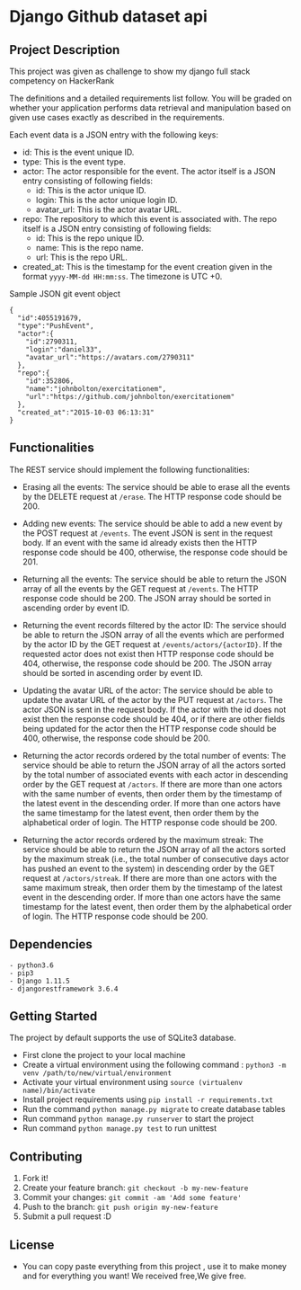 # Django Github dataset api

## Project Description

This project was given as challenge to show my  django full stack competency on HackerRank

The definitions and a detailed requirements list follow. You will be graded on whether your application performs data retrieval and manipulation based on given use cases exactly as described in the requirements.

Each event data is a JSON entry with the following keys:

- id: This is the event unique ID.
- type: This is the event type.
- actor: The actor responsible for the event. The actor itself is a JSON entry consisting of following fields:
  -  id: This is the actor unique ID.
  - login: This is the actor unique login ID.
  - avatar_url: This is the actor avatar URL.
- repo: The repository to which this event is associated with. The repo itself is a JSON entry consisting of following fields:
  - id: This is the repo unique ID.
  - name: This is the repo name.
  - url: This is the repo URL.
- created_at: This is the timestamp for the event creation given in the format `yyyy-MM-dd HH:mm:ss`. The timezone is UTC +0.

Sample JSON git event object

```
{
  "id":4055191679,
  "type":"PushEvent",
  "actor":{
    "id":2790311,
    "login":"daniel33",
    "avatar_url":"https://avatars.com/2790311"
  },
  "repo":{
    "id":352806,
    "name":"johnbolton/exercitationem",
    "url":"https://github.com/johnbolton/exercitationem"
  },
  "created_at":"2015-10-03 06:13:31"
}
```

## Functionalities

The REST service should implement the following functionalities:

- Erasing all the events: The service should be able to erase all the events by the DELETE request at `/erase`. The HTTP response code should be 200.

- Adding new events: The service should be able to add a new event by the POST request at `/events`. The event JSON is sent in the request body. If an event with the same id already exists then the HTTP response code should be 400, otherwise, the response code should be 201.

- Returning all the events: The service should be able to return the JSON array of all the events by the GET request at `/events`. The HTTP response code should be 200. The JSON array should be sorted in ascending order by event ID.

- Returning the event records filtered by the actor ID: The service should be able to return the JSON array of all the events which are performed by the actor ID by the GET request at `/events/actors/{actorID}`. If the requested actor does not exist then HTTP response code should be 404, otherwise, the response code should be 200. The JSON array should be sorted in ascending order by event ID.

- Updating the avatar URL of the actor: The service should be able to update the avatar URL of the actor by the PUT request at `/actors`. The actor JSON is sent in the request body. If the actor with the id does not exist then the response code should be 404, or if there are other fields being updated for the actor then the HTTP response code should be 400, otherwise, the response code should be 200.

- Returning the actor records ordered by the total number of events: The service should be able to return the JSON array of all the actors sorted by the total number of associated events with each actor in descending order by the GET request at `/actors`. If there are more than one actors with the same number of events, then order them by the timestamp of the latest event in the descending order. If more than one actors have the same timestamp for the latest event, then order them by the alphabetical order of login. The HTTP response code should be 200.

- Returning the actor records ordered by the maximum streak: The service should be able to return the JSON array of all the actors sorted by the maximum streak (i.e., the total number of consecutive days actor has pushed an event to the system) in descending order by the GET request at `/actors/streak`. If there are more than one actors with the same maximum streak, then order them by the timestamp of the latest event in the descending order. If more than one actors have the same timestamp for the latest event, then order them by the alphabetical order of login. The HTTP response code should be 200.

## Dependencies

    - python3.6
    - pip3
    - Django 1.11.5
    - djangorestframework 3.6.4

## Getting Started
The project by default supports the use of SQLite3 database.

- First clone the project to your local machine 
- Create a virtual environment using the following command : `python3 -m venv /path/to/new/virtual/environment`
- Activate your virtual environment using `source (virtualenv name)/bin/activate`
- Install project requirements using `pip install -r requirements.txt`
- Run the command `python manage.py migrate` to create database tables
- Run command `python manage.py runserver` to start the project
- Run command `python manage.py test` to run unittest

## Contributing
1. Fork it!
2. Create your feature branch: `git checkout -b my-new-feature`
3. Commit your changes: `git commit -am 'Add some feature'`
4. Push to the branch: `git push origin my-new-feature`
5. Submit a pull request :D

## License
 - You can copy paste everything from this project , use it to make money and for everything you want!
 We received free,We  give free.
